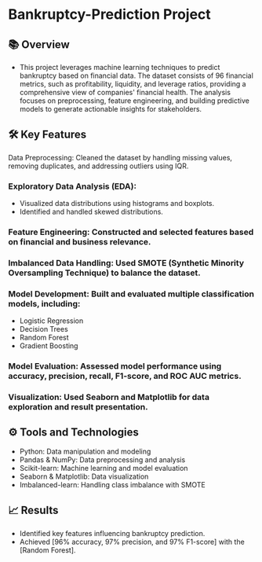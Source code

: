 # Bankruptcy-Prediction Project

## 📚 Overview
- This project leverages machine learning techniques to predict bankruptcy based on financial data. The dataset consists of 96 financial metrics, such as
profitability, liquidity, and leverage ratios, providing a comprehensive view of companies' financial health. The analysis focuses on preprocessing, feature engineering, and building predictive models to generate actionable insights for stakeholders.

## 🛠️ Key Features
Data Preprocessing: Cleaned the dataset by handling missing values, removing duplicates, and addressing outliers using IQR.

### Exploratory Data Analysis (EDA):
- Visualized data distributions using histograms and boxplots.
- Identified and handled skewed distributions.
### Feature Engineering: Constructed and selected features based on financial and business relevance.
### Imbalanced Data Handling: Used SMOTE (Synthetic Minority Oversampling Technique) to balance the dataset.
### Model Development: Built and evaluated multiple classification models, including:
- Logistic Regression
- Decision Trees
- Random Forest
- Gradient Boosting
### Model Evaluation: Assessed model performance using accuracy, precision, recall, F1-score, and ROC AUC metrics.
### Visualization: Used Seaborn and Matplotlib for data exploration and result presentation.

## ⚙️ Tools and Technologies
- Python: Data manipulation and modeling
- Pandas & NumPy: Data preprocessing and analysis
- Scikit-learn: Machine learning and model evaluation
- Seaborn & Matplotlib: Data visualization
- Imbalanced-learn: Handling class imbalance with SMOTE

## 📈 Results
- Identified key features influencing bankruptcy prediction.
- Achieved [96% accuracy, 97% precision, and 97% F1-score] with the [Random Forest].
